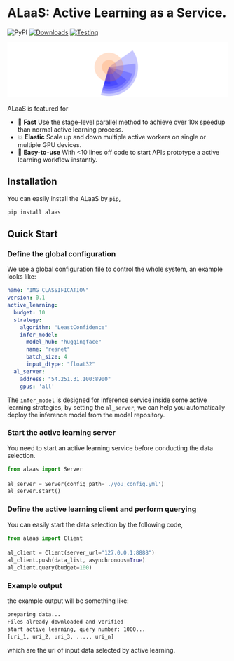 # ALaaS: Active Learning as a Service.

![PyPI](https://img.shields.io/pypi/v/alaas?color=green) [![Downloads](https://pepy.tech/badge/alaas)](https://pepy.tech/project/alaas) [![Testing](https://github.com/MLSysOps/alaas/actions/workflows/main.yml/badge.svg?branch=main)](https://github.com/MLSysOps/alaas/actions/workflows/main.yml)

![](./docs/images/logo.svg)

ALaaS is featured for

- :rocket: **Fast** Use the stage-level parallel method to achieve over 10x speedup than normal active learning process.
- :collision:	**Elastic** Scale up and down multiple active workers on single or multiple GPU devices.
- :hatching_chick: **Easy-to-use** With <10 lines off code to start APIs prototype a active learning workflow instantly.


## Installation

You can easily install the ALaaS by `pip`,

```bash
pip install alaas
```

## Quick Start

### Define the global configuration

We use a global configuration file to control the whole system, an example looks like:

```yaml
name: "IMG_CLASSIFICATION"
version: 0.1
active_learning:
  budget: 10
  strategy:
    algorithm: "LeastConfidence"
    infer_model:
      model_hub: "huggingface"
      name: "resnet"
      batch_size: 4
      input_dtype: "float32"
  al_server:
    address: "54.251.31.100:8900"
    gpus: 'all'
```

The `infer_model` is designed for inference service inside some active learning strategies, by setting the `al_server`,
we can help you automatically deploy the inference model from the model repository.

### Start the active learning server

You need to start an active learning service before conducting the data selection.

```python
from alaas import Server

al_server = Server(config_path='./you_config.yml')
al_server.start()
```

### Define the active learning client and perform querying

You can easily start the data selection by the following code,

```python 
from alaas import Client 

al_client = Client(server_url="127.0.0.1:8888")
al_client.push(data_list, asynchronous=True)
al_client.query(budget=100)
```

### Example output

the example output will be something like:

```bash
preparing data...
Files already downloaded and verified
start active learning, query number: 1000...
[uri_1, uri_2, uri_3, ...., uri_n]
```

which are the uri of input data selected by active learning.
